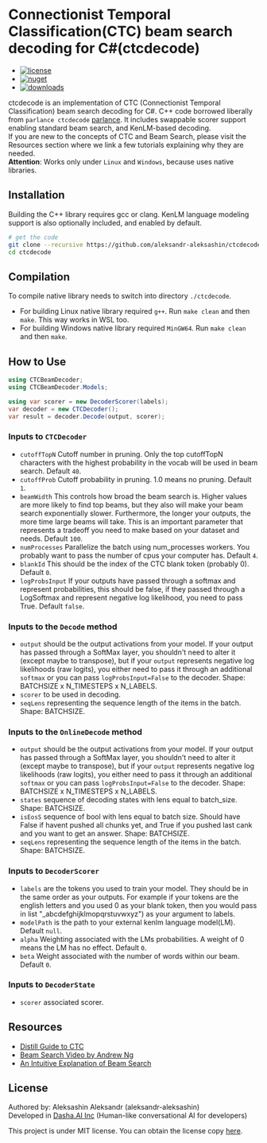 # Connectionist Temporal Classification(CTC) beam search decoding for C#(ctcdecode)
- [![license](https://img.shields.io/badge/lisence-MIT-green?style=flat-square)](https://github.com/aleksandr-aleksashin/ctcdecode/blob/master/LICENSE)
- [![nuget](https://img.shields.io/nuget/v/CTCBeamDecoder)](https://www.nuget.org/packages/CTCBeamDecoder)
- [![downloads](https://img.shields.io/nuget/dt/CTCBeamDecoder)](https://www.nuget.org/packages/CTCBeamDecoder)

ctcdecode is an implementation of CTC (Connectionist Temporal Classification) beam search decoding for C#.
C++ code borrowed liberally from `parlance ctcdecode` [parlance](https://github.com/parlance/ctcdecode).
It includes swappable scorer support enabling standard beam search, and KenLM-based decoding.   
If you are new to the concepts of CTC and Beam Search, please visit the Resources section where we link a few tutorials explaining why they are needed.  
**Attention**: Works only under `Linux` and `Windows`, because uses native libraries.  
## Installation
Building the C++ library requires gcc or clang. 
KenLM language modeling support is also optionally included, and enabled by default.

```bash
# get the code
git clone --recursive https://github.com/aleksandr-aleksashin/ctcdecode.git
cd ctcdecode
```
## Compilation
To compile native library needs to switch into directory `./ctcdecode`.
- For building Linux native library required `g++`. Run `make clean` and then `make`. This way works in WSL too.
- For building Windows native library required `MinGW64`. Run `make clean` and then `make`.

## How to Use

```c#
using CTCBeamDecoder;
using CTCBeamDecoder.Models;

using var scorer = new DecoderScorer(labels);
var decoder = new CTCDecoder();
var result = decoder.Decode(output, scorer);
```

### Inputs to `CTCDecoder`
 - `cutoffTopN` Cutoff number in pruning. Only the top cutoffTopN characters with the highest probability in the vocab will be used in beam search. Default `40`.  
 - `cutoffProb` Cutoff probability in pruning. 1.0 means no pruning. Default `1`.  
 - `beamWidth` This controls how broad the beam search is. Higher values are more likely to find top beams, but they also will make your beam search exponentially slower. Furthermore, the longer your outputs, the more time large beams will take. This is an important parameter that represents a tradeoff you need to make based on your dataset and needs. Default `100`.  
 - `numProcesses` Parallelize the batch using num_processes workers. You probably want to pass the number of cpus your computer has. Default `4`.  
 - `blankId` This should be the index of the CTC blank token (probably 0). Default `0`.  
 - `logProbsInput` If your outputs have passed through a softmax and represent probabilities, this should be false, if they passed through a LogSoftmax and represent negative log likelihood, you need to pass True. Default `false`.  

### Inputs to the `Decode` method
 - `output` should be the output activations from your model. If your output has passed through a SoftMax layer, you shouldn't need to alter it (except maybe to transpose), but if your `output` represents negative log likelihoods (raw logits), you either need to pass it through an additional `softmax` or you can pass `logProbsInput=False` to the decoder. Shape: BATCHSIZE x N_TIMESTEPS x N_LABELS.  
 - `scorer` to be used in decoding. 
 - `seqLens` representing the sequence length of the items in the batch. Shape: BATCHSIZE.  

### Inputs to the `OnlineDecode` method
 - `output` should be the output activations from your model. If your output has passed through a SoftMax layer, you shouldn't need to alter it (except maybe to transpose), but if your `output` represents negative log likelihoods (raw logits), you either need to pass it through an additional `softmax` or you can pass `logProbsInput=False` to the decoder. Shape: BATCHSIZE x N_TIMESTEPS x N_LABELS.  
 - `states` sequence of decoding states with lens equal to batch_size. Shape: BATCHSIZE.  
 - `isEosS` sequence of bool with lens equal to batch size. Should have False if havent pushed all chunks yet, and True if you pushed last cank and you want to get an answer. Shape: BATCHSIZE.  
 - `seqLens` representing the sequence length of the items in the batch. Shape: BATCHSIZE.  

### Inputs to `DecoderScorer`
 - `labels` are the tokens you used to train your model. They should be in the same order as your outputs. For example if your tokens are the english letters and you used 0 as your blank token, then you would pass in list "_abcdefghijklmopqrstuvwxyz") as your argument to labels.  
 - `modelPath` is the path to your external kenlm language model(LM). Default `null`.  
 - `alpha` Weighting associated with the LMs probabilities. A weight of 0 means the LM has no effect. Default `0`.  
 - `beta` Weight associated with the number of words within our beam. Default `0`.  

### Inputs to `DecoderState`
 - `scorer` associated scorer.

## Resources

- [Distill Guide to CTC](https://distill.pub/2017/ctc/)
- [Beam Search Video by Andrew Ng](https://www.youtube.com/watch?v=RLWuzLLSIgw)
- [An Intuitive Explanation of Beam Search](https://towardsdatascience.com/an-intuitive-explanation-of-beam-search-9b1d744e7a0f)

## License

Authored by: Aleksashin Aleksandr (aleksandr-aleksashin)  
Developed in [Dasha.AI Inc](https://dasha.ai/) (Human-like conversational AI for developers)  

This project is under MIT license. You can obtain the license copy [here](https://github.com/aleksandr-aleksashin/ctcdecode/blob/master/LICENSE).
